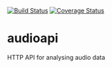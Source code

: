 [![Build Status](https://travis-ci.org/rob-earwaker/audioapi.svg?branch=master)](https://travis-ci.org/rob-earwaker/audioapi)
[![Coverage Status](https://coveralls.io/repos/github/rob-earwaker/audioapi/badge.svg?branch=master)](https://coveralls.io/github/rob-earwaker/audioapi?branch=master)

# audioapi
HTTP API for analysing audio data

